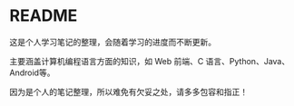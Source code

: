 # README

这是个人学习笔记的整理，会随着学习的进度而不断更新。

主要涵盖计算机编程语言方面的知识，如 Web 前端、C 语言、Python、Java、Android等。

因为是个人的笔记整理，所以难免有欠妥之处，请多多包容和指正！
